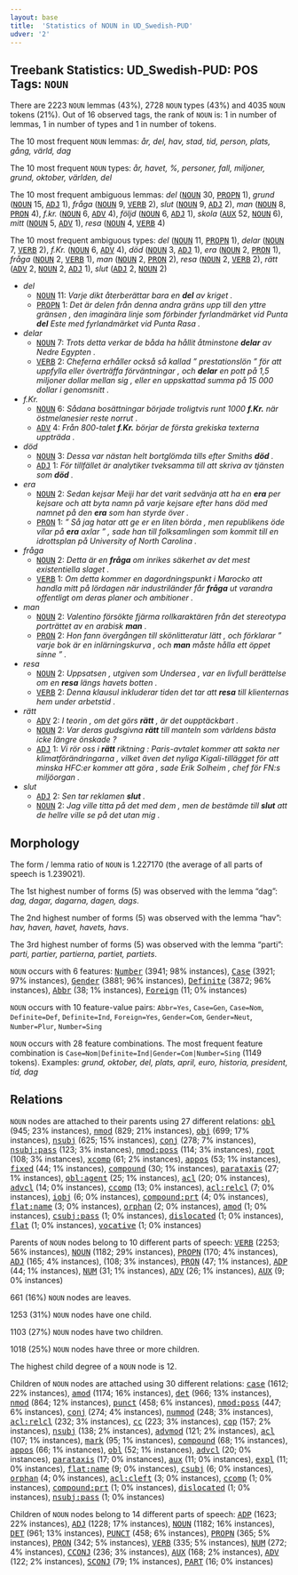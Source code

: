 ```yaml
---
layout: base
title:  'Statistics of NOUN in UD_Swedish-PUD'
udver: '2'
---
```


## Treebank Statistics: UD_Swedish-PUD: POS Tags: `NOUN`

There are 2223 `NOUN` lemmas (43%), 2728 `NOUN` types (43%) and 4035 `NOUN` tokens (21%).
Out of 16 observed tags, the rank of `NOUN` is: 1 in number of lemmas, 1 in number of types and 1 in number of tokens.

The 10 most frequent `NOUN` lemmas: <em>år, del, hav, stad, tid, person, plats, gång, värld, dag</em>

The 10 most frequent `NOUN` types:  <em>år, havet, %, personer, fall, miljoner, grund, oktober, världen, del</em>

The 10 most frequent ambiguous lemmas: <em>del</em> (<tt><a href="sv_pud-pos-NOUN.html">NOUN</a></tt> 30, <tt><a href="sv_pud-pos-PROPN.html">PROPN</a></tt> 1), <em>grund</em> (<tt><a href="sv_pud-pos-NOUN.html">NOUN</a></tt> 15, <tt><a href="sv_pud-pos-ADJ.html">ADJ</a></tt> 1), <em>fråga</em> (<tt><a href="sv_pud-pos-NOUN.html">NOUN</a></tt> 9, <tt><a href="sv_pud-pos-VERB.html">VERB</a></tt> 2), <em>slut</em> (<tt><a href="sv_pud-pos-NOUN.html">NOUN</a></tt> 9, <tt><a href="sv_pud-pos-ADJ.html">ADJ</a></tt> 2), <em>man</em> (<tt><a href="sv_pud-pos-NOUN.html">NOUN</a></tt> 8, <tt><a href="sv_pud-pos-PRON.html">PRON</a></tt> 4), <em>f.kr.</em> (<tt><a href="sv_pud-pos-NOUN.html">NOUN</a></tt> 6, <tt><a href="sv_pud-pos-ADV.html">ADV</a></tt> 4), <em>följd</em> (<tt><a href="sv_pud-pos-NOUN.html">NOUN</a></tt> 6, <tt><a href="sv_pud-pos-ADJ.html">ADJ</a></tt> 1), <em>skola</em> (<tt><a href="sv_pud-pos-AUX.html">AUX</a></tt> 52, <tt><a href="sv_pud-pos-NOUN.html">NOUN</a></tt> 6), <em>mitt</em> (<tt><a href="sv_pud-pos-NOUN.html">NOUN</a></tt> 5, <tt><a href="sv_pud-pos-ADV.html">ADV</a></tt> 1), <em>resa</em> (<tt><a href="sv_pud-pos-NOUN.html">NOUN</a></tt> 4, <tt><a href="sv_pud-pos-VERB.html">VERB</a></tt> 4)

The 10 most frequent ambiguous types:  <em>del</em> (<tt><a href="sv_pud-pos-NOUN.html">NOUN</a></tt> 11, <tt><a href="sv_pud-pos-PROPN.html">PROPN</a></tt> 1), <em>delar</em> (<tt><a href="sv_pud-pos-NOUN.html">NOUN</a></tt> 7, <tt><a href="sv_pud-pos-VERB.html">VERB</a></tt> 2), <em>f.Kr.</em> (<tt><a href="sv_pud-pos-NOUN.html">NOUN</a></tt> 6, <tt><a href="sv_pud-pos-ADV.html">ADV</a></tt> 4), <em>död</em> (<tt><a href="sv_pud-pos-NOUN.html">NOUN</a></tt> 3, <tt><a href="sv_pud-pos-ADJ.html">ADJ</a></tt> 1), <em>era</em> (<tt><a href="sv_pud-pos-NOUN.html">NOUN</a></tt> 2, <tt><a href="sv_pud-pos-PRON.html">PRON</a></tt> 1), <em>fråga</em> (<tt><a href="sv_pud-pos-NOUN.html">NOUN</a></tt> 2, <tt><a href="sv_pud-pos-VERB.html">VERB</a></tt> 1), <em>man</em> (<tt><a href="sv_pud-pos-NOUN.html">NOUN</a></tt> 2, <tt><a href="sv_pud-pos-PRON.html">PRON</a></tt> 2), <em>resa</em> (<tt><a href="sv_pud-pos-NOUN.html">NOUN</a></tt> 2, <tt><a href="sv_pud-pos-VERB.html">VERB</a></tt> 2), <em>rätt</em> (<tt><a href="sv_pud-pos-ADV.html">ADV</a></tt> 2, <tt><a href="sv_pud-pos-NOUN.html">NOUN</a></tt> 2, <tt><a href="sv_pud-pos-ADJ.html">ADJ</a></tt> 1), <em>slut</em> (<tt><a href="sv_pud-pos-ADJ.html">ADJ</a></tt> 2, <tt><a href="sv_pud-pos-NOUN.html">NOUN</a></tt> 2)


* <em>del</em>
  * <tt><a href="sv_pud-pos-NOUN.html">NOUN</a></tt> 11: <em>Varje dikt återberättar bara en <b>del</b> av kriget .</em>
  * <tt><a href="sv_pud-pos-PROPN.html">PROPN</a></tt> 1: <em>Det är delen från denna andra gräns upp till den yttre gränsen , den imaginära linje som förbinder fyrlandmärket vid Punta <b>del</b> Este med fyrlandmärket vid Punta Rasa .</em>
* <em>delar</em>
  * <tt><a href="sv_pud-pos-NOUN.html">NOUN</a></tt> 7: <em>Trots detta verkar de båda ha hållit åtminstone <b>delar</b> av Nedre Egypten .</em>
  * <tt><a href="sv_pud-pos-VERB.html">VERB</a></tt> 2: <em>Cheferna erhåller också så kallad ” prestationslön ” för att uppfylla eller överträffa förväntningar , och <b>delar</b> en pott på 1,5 miljoner dollar mellan sig , eller en uppskattad summa på 15 000 dollar i genomsnitt .</em>
* <em>f.Kr.</em>
  * <tt><a href="sv_pud-pos-NOUN.html">NOUN</a></tt> 6: <em>Sådana bosättningar började troligtvis runt 1000 <b>f.Kr.</b> när östmelanesier reste norrut .</em>
  * <tt><a href="sv_pud-pos-ADV.html">ADV</a></tt> 4: <em>Från 800-talet <b>f.Kr.</b> börjar de första grekiska texterna uppträda .</em>
* <em>död</em>
  * <tt><a href="sv_pud-pos-NOUN.html">NOUN</a></tt> 3: <em>Dessa var nästan helt bortglömda tills efter Smiths <b>död</b> .</em>
  * <tt><a href="sv_pud-pos-ADJ.html">ADJ</a></tt> 1: <em>För tillfället är analytiker tveksamma till att skriva av tjänsten som <b>död</b> .</em>
* <em>era</em>
  * <tt><a href="sv_pud-pos-NOUN.html">NOUN</a></tt> 2: <em>Sedan kejsar Meiji har det varit sedvänja att ha en <b>era</b> per kejsare och att byta namn på varje kejsare efter hans död med namnet på den <b>era</b> som han styrde över .</em>
  * <tt><a href="sv_pud-pos-PRON.html">PRON</a></tt> 1: <em>” Så jag hatar att ge er en liten börda , men republikens öde vilar på <b>era</b> axlar ” , sade han till folksamlingen som kommit till en idrottsplan på University of North Carolina .</em>
* <em>fråga</em>
  * <tt><a href="sv_pud-pos-NOUN.html">NOUN</a></tt> 2: <em>Detta är en <b>fråga</b> om inrikes säkerhet av det mest existentiella slaget .</em>
  * <tt><a href="sv_pud-pos-VERB.html">VERB</a></tt> 1: <em>Om detta kommer en dagordningspunkt i Marocko att handla mitt på lördagen när industriländer får <b>fråga</b> ut varandra offentligt om deras planer och ambitioner .</em>
* <em>man</em>
  * <tt><a href="sv_pud-pos-NOUN.html">NOUN</a></tt> 2: <em>Valentino försökte fjärma rollkaraktären från det stereotypa porträttet av en arabisk <b>man</b> .</em>
  * <tt><a href="sv_pud-pos-PRON.html">PRON</a></tt> 2: <em>Hon fann övergången till skönlitteratur lätt , och förklarar ” varje bok är en inlärningskurva , och <b>man</b> måste hålla ett öppet sinne ” .</em>
* <em>resa</em>
  * <tt><a href="sv_pud-pos-NOUN.html">NOUN</a></tt> 2: <em>Uppsatsen , utgiven som Undersea , var en livfull berättelse om en <b>resa</b> längs havets botten .</em>
  * <tt><a href="sv_pud-pos-VERB.html">VERB</a></tt> 2: <em>Denna klausul inkluderar tiden det tar att <b>resa</b> till klienternas hem under arbetstid .</em>
* <em>rätt</em>
  * <tt><a href="sv_pud-pos-ADV.html">ADV</a></tt> 2: <em>I teorin , om det görs <b>rätt</b> , är det oupptäckbart .</em>
  * <tt><a href="sv_pud-pos-NOUN.html">NOUN</a></tt> 2: <em>Var deras gudsgivna <b>rätt</b> till manteln som världens bästa icke längre önskade ?</em>
  * <tt><a href="sv_pud-pos-ADJ.html">ADJ</a></tt> 1: <em>Vi rör oss i <b>rätt</b> riktning : Paris-avtalet kommer att sakta ner klimatförändringarna , vilket även det nyliga Kigali-tillägget för att minska HFC:er kommer att göra , sade Erik Solheim , chef för FN:s miljöorgan .</em>
* <em>slut</em>
  * <tt><a href="sv_pud-pos-ADJ.html">ADJ</a></tt> 2: <em>Sen tar reklamen <b>slut</b> .</em>
  * <tt><a href="sv_pud-pos-NOUN.html">NOUN</a></tt> 2: <em>Jag ville titta på det med dem , men de bestämde till <b>slut</b> att de hellre ville se på det utan mig .</em>

## Morphology

The form / lemma ratio of `NOUN` is 1.227170 (the average of all parts of speech is 1.239021).

The 1st highest number of forms (5) was observed with the lemma “dag”: <em>dag, dagar, dagarna, dagen, dags</em>.

The 2nd highest number of forms (5) was observed with the lemma “hav”: <em>hav, haven, havet, havets, havs</em>.

The 3rd highest number of forms (5) was observed with the lemma “parti”: <em>parti, partier, partierna, partiet, partiets</em>.

`NOUN` occurs with 6 features: <tt><a href="sv_pud-feat-Number.html">Number</a></tt> (3941; 98% instances), <tt><a href="sv_pud-feat-Case.html">Case</a></tt> (3921; 97% instances), <tt><a href="sv_pud-feat-Gender.html">Gender</a></tt> (3881; 96% instances), <tt><a href="sv_pud-feat-Definite.html">Definite</a></tt> (3872; 96% instances), <tt><a href="sv_pud-feat-Abbr.html">Abbr</a></tt> (38; 1% instances), <tt><a href="sv_pud-feat-Foreign.html">Foreign</a></tt> (11; 0% instances)

`NOUN` occurs with 10 feature-value pairs: `Abbr=Yes`, `Case=Gen`, `Case=Nom`, `Definite=Def`, `Definite=Ind`, `Foreign=Yes`, `Gender=Com`, `Gender=Neut`, `Number=Plur`, `Number=Sing`

`NOUN` occurs with 28 feature combinations.
The most frequent feature combination is `Case=Nom|Definite=Ind|Gender=Com|Number=Sing` (1149 tokens).
Examples: <em>grund, oktober, del, plats, april, euro, historia, president, tid, dag</em>


## Relations

`NOUN` nodes are attached to their parents using 27 different relations: <tt><a href="sv_pud-dep-obl.html">obl</a></tt> (945; 23% instances), <tt><a href="sv_pud-dep-nmod.html">nmod</a></tt> (829; 21% instances), <tt><a href="sv_pud-dep-obj.html">obj</a></tt> (699; 17% instances), <tt><a href="sv_pud-dep-nsubj.html">nsubj</a></tt> (625; 15% instances), <tt><a href="sv_pud-dep-conj.html">conj</a></tt> (278; 7% instances), <tt><a href="sv_pud-dep-nsubj-pass.html">nsubj:pass</a></tt> (123; 3% instances), <tt><a href="sv_pud-dep-nmod-poss.html">nmod:poss</a></tt> (114; 3% instances), <tt><a href="sv_pud-dep-root.html">root</a></tt> (108; 3% instances), <tt><a href="sv_pud-dep-xcomp.html">xcomp</a></tt> (61; 2% instances), <tt><a href="sv_pud-dep-appos.html">appos</a></tt> (53; 1% instances), <tt><a href="sv_pud-dep-fixed.html">fixed</a></tt> (44; 1% instances), <tt><a href="sv_pud-dep-compound.html">compound</a></tt> (30; 1% instances), <tt><a href="sv_pud-dep-parataxis.html">parataxis</a></tt> (27; 1% instances), <tt><a href="sv_pud-dep-obl-agent.html">obl:agent</a></tt> (25; 1% instances), <tt><a href="sv_pud-dep-acl.html">acl</a></tt> (20; 0% instances), <tt><a href="sv_pud-dep-advcl.html">advcl</a></tt> (14; 0% instances), <tt><a href="sv_pud-dep-ccomp.html">ccomp</a></tt> (13; 0% instances), <tt><a href="sv_pud-dep-acl-relcl.html">acl:relcl</a></tt> (7; 0% instances), <tt><a href="sv_pud-dep-iobj.html">iobj</a></tt> (6; 0% instances), <tt><a href="sv_pud-dep-compound-prt.html">compound:prt</a></tt> (4; 0% instances), <tt><a href="sv_pud-dep-flat-name.html">flat:name</a></tt> (3; 0% instances), <tt><a href="sv_pud-dep-orphan.html">orphan</a></tt> (2; 0% instances), <tt><a href="sv_pud-dep-amod.html">amod</a></tt> (1; 0% instances), <tt><a href="sv_pud-dep-csubj-pass.html">csubj:pass</a></tt> (1; 0% instances), <tt><a href="sv_pud-dep-dislocated.html">dislocated</a></tt> (1; 0% instances), <tt><a href="sv_pud-dep-flat.html">flat</a></tt> (1; 0% instances), <tt><a href="sv_pud-dep-vocative.html">vocative</a></tt> (1; 0% instances)

Parents of `NOUN` nodes belong to 10 different parts of speech: <tt><a href="sv_pud-pos-VERB.html">VERB</a></tt> (2253; 56% instances), <tt><a href="sv_pud-pos-NOUN.html">NOUN</a></tt> (1182; 29% instances), <tt><a href="sv_pud-pos-PROPN.html">PROPN</a></tt> (170; 4% instances), <tt><a href="sv_pud-pos-ADJ.html">ADJ</a></tt> (165; 4% instances),  (108; 3% instances), <tt><a href="sv_pud-pos-PRON.html">PRON</a></tt> (47; 1% instances), <tt><a href="sv_pud-pos-ADP.html">ADP</a></tt> (44; 1% instances), <tt><a href="sv_pud-pos-NUM.html">NUM</a></tt> (31; 1% instances), <tt><a href="sv_pud-pos-ADV.html">ADV</a></tt> (26; 1% instances), <tt><a href="sv_pud-pos-AUX.html">AUX</a></tt> (9; 0% instances)

661 (16%) `NOUN` nodes are leaves.

1253 (31%) `NOUN` nodes have one child.

1103 (27%) `NOUN` nodes have two children.

1018 (25%) `NOUN` nodes have three or more children.

The highest child degree of a `NOUN` node is 12.

Children of `NOUN` nodes are attached using 30 different relations: <tt><a href="sv_pud-dep-case.html">case</a></tt> (1612; 22% instances), <tt><a href="sv_pud-dep-amod.html">amod</a></tt> (1174; 16% instances), <tt><a href="sv_pud-dep-det.html">det</a></tt> (966; 13% instances), <tt><a href="sv_pud-dep-nmod.html">nmod</a></tt> (864; 12% instances), <tt><a href="sv_pud-dep-punct.html">punct</a></tt> (458; 6% instances), <tt><a href="sv_pud-dep-nmod-poss.html">nmod:poss</a></tt> (447; 6% instances), <tt><a href="sv_pud-dep-conj.html">conj</a></tt> (274; 4% instances), <tt><a href="sv_pud-dep-nummod.html">nummod</a></tt> (248; 3% instances), <tt><a href="sv_pud-dep-acl-relcl.html">acl:relcl</a></tt> (232; 3% instances), <tt><a href="sv_pud-dep-cc.html">cc</a></tt> (223; 3% instances), <tt><a href="sv_pud-dep-cop.html">cop</a></tt> (157; 2% instances), <tt><a href="sv_pud-dep-nsubj.html">nsubj</a></tt> (138; 2% instances), <tt><a href="sv_pud-dep-advmod.html">advmod</a></tt> (121; 2% instances), <tt><a href="sv_pud-dep-acl.html">acl</a></tt> (107; 1% instances), <tt><a href="sv_pud-dep-mark.html">mark</a></tt> (95; 1% instances), <tt><a href="sv_pud-dep-compound.html">compound</a></tt> (68; 1% instances), <tt><a href="sv_pud-dep-appos.html">appos</a></tt> (66; 1% instances), <tt><a href="sv_pud-dep-obl.html">obl</a></tt> (52; 1% instances), <tt><a href="sv_pud-dep-advcl.html">advcl</a></tt> (20; 0% instances), <tt><a href="sv_pud-dep-parataxis.html">parataxis</a></tt> (17; 0% instances), <tt><a href="sv_pud-dep-aux.html">aux</a></tt> (11; 0% instances), <tt><a href="sv_pud-dep-expl.html">expl</a></tt> (11; 0% instances), <tt><a href="sv_pud-dep-flat-name.html">flat:name</a></tt> (9; 0% instances), <tt><a href="sv_pud-dep-csubj.html">csubj</a></tt> (6; 0% instances), <tt><a href="sv_pud-dep-orphan.html">orphan</a></tt> (4; 0% instances), <tt><a href="sv_pud-dep-acl-cleft.html">acl:cleft</a></tt> (3; 0% instances), <tt><a href="sv_pud-dep-ccomp.html">ccomp</a></tt> (1; 0% instances), <tt><a href="sv_pud-dep-compound-prt.html">compound:prt</a></tt> (1; 0% instances), <tt><a href="sv_pud-dep-dislocated.html">dislocated</a></tt> (1; 0% instances), <tt><a href="sv_pud-dep-nsubj-pass.html">nsubj:pass</a></tt> (1; 0% instances)

Children of `NOUN` nodes belong to 14 different parts of speech: <tt><a href="sv_pud-pos-ADP.html">ADP</a></tt> (1623; 22% instances), <tt><a href="sv_pud-pos-ADJ.html">ADJ</a></tt> (1228; 17% instances), <tt><a href="sv_pud-pos-NOUN.html">NOUN</a></tt> (1182; 16% instances), <tt><a href="sv_pud-pos-DET.html">DET</a></tt> (961; 13% instances), <tt><a href="sv_pud-pos-PUNCT.html">PUNCT</a></tt> (458; 6% instances), <tt><a href="sv_pud-pos-PROPN.html">PROPN</a></tt> (365; 5% instances), <tt><a href="sv_pud-pos-PRON.html">PRON</a></tt> (342; 5% instances), <tt><a href="sv_pud-pos-VERB.html">VERB</a></tt> (335; 5% instances), <tt><a href="sv_pud-pos-NUM.html">NUM</a></tt> (272; 4% instances), <tt><a href="sv_pud-pos-CCONJ.html">CCONJ</a></tt> (236; 3% instances), <tt><a href="sv_pud-pos-AUX.html">AUX</a></tt> (168; 2% instances), <tt><a href="sv_pud-pos-ADV.html">ADV</a></tt> (122; 2% instances), <tt><a href="sv_pud-pos-SCONJ.html">SCONJ</a></tt> (79; 1% instances), <tt><a href="sv_pud-pos-PART.html">PART</a></tt> (16; 0% instances)

